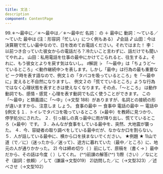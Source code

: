 ```yaml
---
title: 文法：
description
component: ContentPage
---
```



99.＊～最中に／＊～最中は／＊～最中だ
名詞： の ＋ 最中に
動詞：～ている／～ていた 最中は
(注：形容詞「忙しい」につく例もある）
♪会話 ♪
山田：今は決算期で忙しい最中なので、日を改めてお電話ください。それではまた！
李：以前つき合っていた彼女からの電話だろ？冷たいこと言わずに、話だけでも聞いてやれよ。
山田：私用電話を仕事の最中にかけてこられると、往生するよ。それに、もう彼女とよりを戻す気はないし。
♯解説 ♭
「～最中」は「ちょうど～ているところ」＜動作継続中＞を表します。しかし「最中」は行為の最も重要なピ ーク時を表す語なので、例文１の「タバコを吸っているところ」を「～最中に」変えると不自然になりますし、 例文２の「慌てているところ」ような行為ではなく心理状態を表すときは使えなくなります。その点、「～ところ」 は動作動詞でも、感情・感覚・心理を表す動詞でも広く使うことができます。
この「～最中」と類義語に「～中」（→文型 188）がありますが、名詞との接続の形が違いますから、注意しま しょう。
食事の最中 ー 食事中 電話の最中 ー 電話中
§例文 §
１．トイレでタバコを吸っているところ（×最中）を教師に見つかり、停学処分にされた。
２．引っ越しの真っ最中に雨が降り出し、慌てているところ（×最中）です。
３．みんなが食事をしている最中を、突然、大地震が襲った。
４．今、容疑者の取り調べをしている最中だが、なかなか口を割らない。
５．人が話している最中に、横から口を挟まないでください。
★例題 ★
1)山で道（で／に）（迷ったから／迷って）、途方に暮れていた（最中／ところ）に、地元の人が通りかかった。
2) 今は締め切り（ ）前にして、原稿を（書く→ ）最中だから、その話は今度（ ）してくれ。
(^^)前課の解答(^^)
1)際（さい）／なにとぞ（副詞：依頼）／して（謙譲→文型019）
2)訪問した／に（→文型323）／述べさせ（→文型102）
